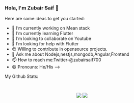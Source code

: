 ### Hola, I'm Zubair Saif 👋

Here are some ideas to get you started:

- 🔭 I’m currently working on Mean stack
- 🌱 I’m currently learning Flutter
- 👯 I’m looking to collaborate on Youtube
- 🤔 I’m looking for help with Flutter
- 😊 Willing to contribute in opensource projects.
- 💬 Ask me about Nodejs,nestjs,mongodb,Angular,Frontend 
- 📫 How to reach me:Twitter-@zubairsaif700
- 😄 Pronouns: He/His
-->


My Github Stats: 

<br>

<p align = "center">
  <img src = "https://github-readme-stats.vercel.app/api?username=pr2tik1&show_icons=true&theme=radical&line_height=27">
  <img src = "https://github-readme-stats.vercel.app/api/top-langs/?username=pr2tik1&hide=css,html&theme=tokyonight">
</p>
